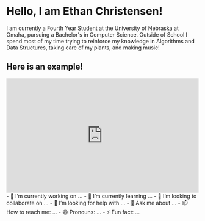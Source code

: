 <h1>Hello, I am Ethan Christensen!</h1>
<p>I am currently a Fourth Year Student at the University of Nebraska at Omaha, pursuing a Bachelor's in Computer Science. Outside of School I spend most of my time trying to reinforce my knowledge in Algorithms and Data Structures, taking care of my plants, and making music!</p>
<h2>Here is an example!</h2>
<iframe width="100%" height="300" scrolling="no" frameborder="no" allow="autoplay" src="https://w.soundcloud.com/player/?url=https%3A//api.soundcloud.com/tracks/1066167061&color=%23ff5500&auto_play=false&hide_related=false&show_comments=true&show_user=true&show_reposts=false&show_teaser=true&visual=true"></iframe>
- 🔭 I’m currently working on ...
- 🌱 I’m currently learning ...
- 👯 I’m looking to collaborate on ...
- 🤔 I’m looking for help with ...
- 💬 Ask me about ...
- 📫 How to reach me: ...
- 😄 Pronouns: ...
- ⚡ Fun fact: ...

